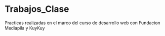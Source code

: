 # Trabajos_Clase
Practicas realizadas en el marco del curso de desarrollo web con Fundacion Mediapila y KuyKuy
